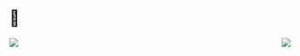 # :tada: 

<a href="https://github.com/anuraghazra/github-readme-stats">
  <img align="left" src="https://github-readme-stats.vercel.app/api?username=THEToilet&count_private=true&show_icons=true&theme=vue" />
</a>

<a href="https://atcoder.jp/users/toilet">
  <img align="right" src="https://github-program-rate.herokuapp.com/svg?name=toilet" />
</a>
